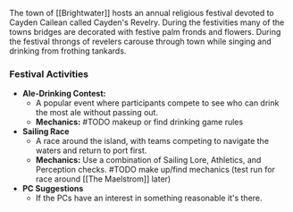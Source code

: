 The town of [[Brightwater]] hosts an annual religious festival devoted to Cayden Cailean called Cayden's Revelry. During the festivities many of the towns bridges are decorated with festive palm fronds and flowers. During the festival throngs of revelers carouse through town while singing and drinking from frothing tankards.


### Festival Activities
- **Ale-Drinking Contest:**
    - A popular event where participants compete to see who can drink the most ale without passing out.
    - **Mechanics:** #TODO makeup or find drinking game rules
- **Sailing Race**
	- A race around the island, with teams competing to navigate the waters and return to port first.
	- **Mechanics:** Use a combination of Sailing Lore, Athletics, and Perception checks. #TODO make up/find mechanics (test run for race around [[The Maelstrom]] later)
- **PC Suggestions**
	- If the PCs have an interest in something reasonable it's there.